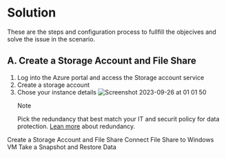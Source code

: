 # Solution

These are the steps and configuration process to fullfill the objecives and solve the issue in the scenario.

## A. Create a Storage Account and File Share
1. Log into the Azure portal and access the Storage account service
2. Create a storage account
3. Chose your instance details
   ![Screenshot 2023-09-26 at 01 01 50](https://github.com/asarejohn001/File-Share-Snapshots-in-Azure/assets/137245223/361f5661-83a3-4c1b-871b-483365f82f73)
   >[!NOTE]
   >Pick the redundancy that best match your IT and securit policy for data protection. [Lean more](https://learn.microsoft.com/en-us/azure/storage/common/storage-redundancy) about redundancy.





Create a Storage Account and File Share
Connect File Share to Windows VM
Take a Snapshot and Restore Data
